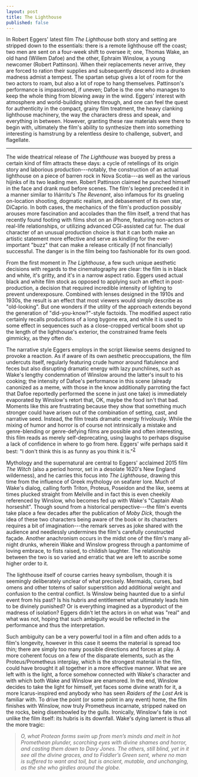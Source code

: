 ```yaml
---
layout: post
title: The Lighthouse
published: false
---
```


In Robert Eggers' latest film _The Lighthouse_ both story and setting are stripped down to the essentials: there is a remote lighthouse off the coast; two men are sent on a four-week shift to oversee it; one, Thomas Wake, an old hand (Willem Dafoe) and the other, Ephraim Winslow, a young newcomer (Robert Pattinson). When their replacements never arrive, they are forced to ration their supplies and subsequently descend into a drunken madness admist a tempest. The spartan setup gives a lot of room for the two actors to roam, but also a lot of rope to hang themselves. Pattinson's performance is impassioned, if uneven; Dafoe is the one who manages to keep the whole thing from blowing away in the wind. Eggers' interest with atmosphere and world-building shines through, and one can feel the quest for authenticity in the compact, grainy film treatment, the heavy clanking lighthouse machinery, the way the characters dress and speak, and everything in between. However, granting these raw materials were there to begin with, ultimately the film's ability to synthesize them into something interesting is hamstrung by a relentless desire to challenge, subvert, and flagellate.

---

The wide theatrical release of _The Lighthouse_ was buoyed by press a certain kind of film attracts these days: a cycle of retellings of its origin story and laborious production---notably, the construction of an actual lighthouse on a piece of barren rock in Nova Scotia---as well as the various hijinks of its two leading men. Robert Pattinson claimed he punched himself in the face and drank mud before scenes. The film's legend preceeded it in a manner similar to Iñárritu's _The Revenant_, also infamous for its grueling on-location shooting, dogmatic realism, and debasement of its own star, DiCaprio. In both cases, the mechanics of the film's production possibly arouses more fascination and accolades than the film itself, a trend that has recently found footing with films shot on an iPhone, featuring non-actors or real-life relationships, or utilizing advanced CGI-assisted cat fur. The dual character of an unusual production choice is that it can both make an artistic statement more effective and serve as kindling for the ever-important "buzz" that can make a release critically (if not financially) successful. The danger is in the film being too fashionable for its own good.

From the first moment in _The Lighthouse_, a few such unique aesthetic decisions with regards to the cinematography are clear: the film is in black and white, it's gritty, and it's in a narrow aspect ratio. Eggers used actual black and white film stock as opposed to applying such an effect in post-production, a decision that required incredible intensity of lighting to prevent underexposure. Combined with lenses designed in the 1910s and 1930s, the result is an effect that most viewers would simply describe as "old-looking". But one wonders if the utility of the approach extends beyond the generation of "did-you-know?"-style factoids. The modified aspect ratio certainly recalls productions of a long bygone era, and while it is used to some effect in sequences such as a close-cropped vertical boom shot up the length of the lighthouse's exterior, the constrained frame feels gimmicky, as they often do.

The narrative style Eggers employs in the script likewise seems designed to provoke a reaction. As if aware of its own aesthetic preoccupations, the film undercuts itself, regularly featuring crude humor around flatulence and feces but also disrupting dramatic energy with lazy punchlines, such as Wake's lengthy condemnation of Winslow around the latter's insult to his cooking; the intensity of Dafoe's performance in this scene (already canonized as a meme, with those in the know additionally parroting the fact that Dafoe reportedly performed the scene in just one take) is immediately evaporated by Winslow's retort that, OK, maybe the food isn't that bad. Moments like this are frustrating because they show that something much stronger could have arisen out of the combination of setting, cast, and narrative seed. Instead, the film treats dramatic energy frivolously. While the mixing of humor and horror is of course not intrinsically a mistake and genre-blending or genre-defying films are possible and often interesting, this film reads as merely self-deprecating, using laughs to perhaps disguise a lack of confidence in where to go from here. Eggers' wife perhaps said it best: "I don't think this is as funny as you think it is."<sup>[2]</sup>

Mythology and the supernatural are central to Eggers' acclaimed 2015 film _The Witch_ (also a period horror, set in a desolate 1620's New England wilderness), and he carries this focus into _The Lighthouse_, drawing this time from the influence of Greek mythology on seafarer lore. Much of Wake's dialog, calling forth Triton, Proteus, Poseidon and the like, seems at times plucked straight from Melville and in fact this is even cheekily referenced by Winslow, who becomes fed up with Wake's "Captain Ahab horseshit". Though sound from a historical perspective---the film's events take place a few decades after the publication of _Moby Dick_, though the idea of these two characters being aware of the book or its characters requires a bit of imagination---the remark serves as joke shared with the audience and needlessly undermines the film's carefully constructed façade. Another anachronism occurs in the midst one of the film's many all-night drunks, wherein Wake and Winslow progress through a pantomime of loving embrace, to fists raised, to childish laughter. The relationship between the two is so varied and erratic that we are left to ascribe some higher order to it.

The lighthouse itself of course carries heavy symbolism, though it is seemingly deliberately unclear of what precisely. Mermaids, curses, bad omens and other totems of sailor superstition add additional weight and confusion to the central conflict. Is Winslow being haunted due to a sinful event from his past? Is his hubris and entitlement what ultimately leads him to be divinely punished? Or is everything imagined as a byproduct of the madness of isolation? Eggers didn't let the actors in on what was "real" and what was not, hoping that such ambiguity would be reflected in the performance and thus the interpretation.



Such ambiguity can be a very powerful tool in a film and often adds to a film's longevity, however in this case it seems the material is spread too thin; there are simply too many possible directions and forces at play. A more coherent focus on a few of the disparate elements, such as the Proteus/Prometheus interplay, which is the strongest material in the film, could have brought it all together in a more effective manner. What we are left with is the light, a force somehow connected with Wake's character and with which both Wake and Winslow are enamored. In the end, Winslow decides to take the light for himself, yet faces some divine wrath for it, a more Icarus-inspired end anybody who has seen _Raiders of the Lost Ark_ is familiar with. To drive the point (or some point in any event) home, the film finishes with Winslow, now truly Prometheus incarnate, stripped naked on the rocks, being disembowled by the gulls. Ironically, Winslow's fate is not unlike the film itself: its hubris is its downfall. Wake's dying lament is thus all the more tragic:

> _O, what Protean forms swim up from men’s minds and melt in hot Promethean plunder, scorching eyes with divine shames and horror, and casting them down to Davy Jones. The others, still blind, yet in it see all the divine graces, and to Fiddler’s Green sent, where no man is suffered to want and toil, but is ancient, mutable, and unchanging, as the she who girdles around the globe._

[1]: https://www.vox.com/culture/2019/10/15/20914097/robert-eggers-lighthouse-interview-witch
[2]: https://filmmakermagazine.com/108449-a-black-and-white-movie-in-a-stupid-aspect-ratio-robert-eggers-on-the-lighthouse/
[3]: https://variety.com/2019/film/features/robert-pattinson-batman-the-lighthouse-1203319866/

